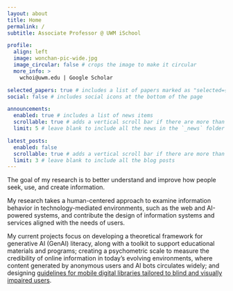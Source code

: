 ```yaml
---
layout: about
title: Home
permalink: /
subtitle: Associate Professor @ UWM iSchool

profile:
  align: left
  image: wonchan-pic-wide.jpg
  image_circular: false # crops the image to make it circular
  more_info: > 
    wchoi@uwm.edu | Google Scholar

selected_papers: true # includes a list of papers marked as "selected={true}"
social: false # includes social icons at the bottom of the page

announcements:
  enabled: true # includes a list of news items
  scrollable: true # adds a vertical scroll bar if there are more than 3 news items
  limit: 5 # leave blank to include all the news in the `_news` folder

latest_posts:
  enabled: false
  scrollable: true # adds a vertical scroll bar if there are more than 3 new posts items
  limit: 3 # leave blank to include all the blog posts
---
```


The goal of my research is to better understand and improve how people seek, use, and create information. 

My research takes a human-centered approach to examine information behavior in technology-mediated environments, such as the web and AI-powered systems, and contribute the design of information systems and services aligned with the needs of users.

My current projects focus on developing a theoretical framework for generative AI (GenAI) literacy, along with a toolkit to support educational materials and programs; creating a psychometric scale to measure the credibility of online information in today’s evolving environments, where content generated by anonymous users and AI bots circulates widely; and designing [guidelines for mobile digital libraries tailored to blind and visually impaired users](https://sites.uwm.edu/mdlaug/).
